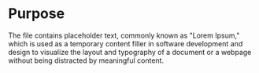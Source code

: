 # Purpose
The file contains placeholder text, commonly known as "Lorem Ipsum," which is used as a temporary content filler in software development and design to visualize the layout and typography of a document or a webpage without being distracted by meaningful content.
